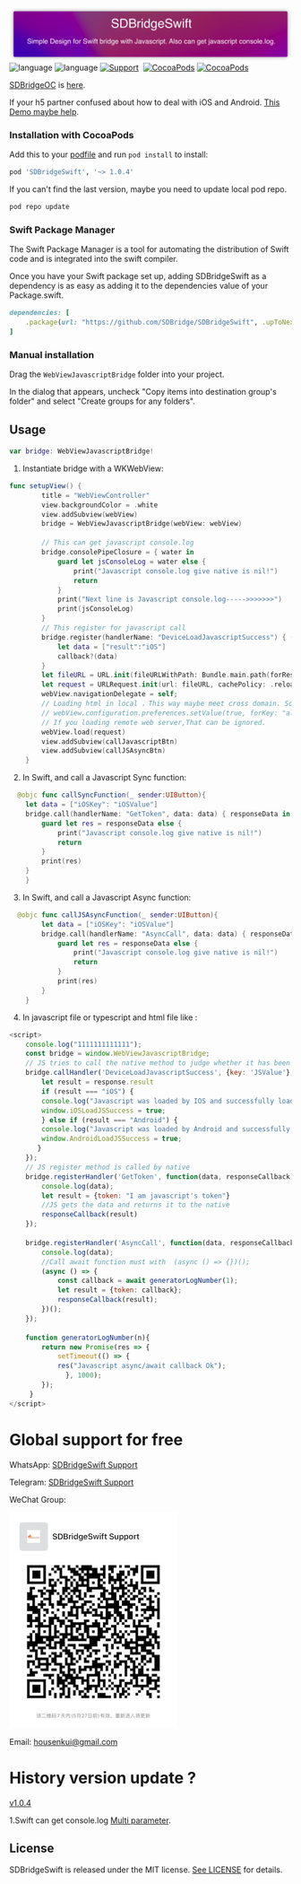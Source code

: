 ![](Resource/SDBridgeSwift.png)
![language](https://img.shields.io/badge/Language-Swift-green)
![language](https://img.shields.io/badge/support-Javascript/Async/Await-green)
[![Support](https://img.shields.io/badge/support-iOS%209%2B%20-FB7DEC.svg?style=flat)](https://www.apple.com/nl/ios/)&nbsp;
[![CocoaPods](https://img.shields.io/badge/pod-v1.0.4-green)](http://cocoapods.org/pods/SDBridgeSwift)
[![CocoaPods](https://img.shields.io/badge/support-SwiftPackageManagr-green)](https://www.swift.org/getting-started/#using-the-package-manager)

[SDBridgeOC](https://github.com/SDBridge/SDBridgeOC) is [here](https://github.com/SDBridge/SDBridgeOC).

If your h5 partner confused about how to deal with iOS and Android.
[This Demo maybe help](https://github.com/SDBridge/TypeScriptDemo).

### Installation with CocoaPods
Add this to your [podfile](https://guides.cocoapods.org/using/getting-started.html) and run `pod install` to install:

```ruby
pod 'SDBridgeSwift', '~> 1.0.4'
```
If you can't find the last version, maybe you need to update local pod repo.
```ruby
pod repo update
```

### Swift Package Manager
The Swift Package Manager is a tool for automating the distribution of Swift code and is integrated into the swift compiler.

Once you have your Swift package set up, adding SDBridgeSwift as a dependency is as easy as adding it to the dependencies value of your Package.swift.
```ruby
dependencies: [
    .package(url: "https://github.com/SDBridge/SDBridgeSwift", .upToNextMajor(from: "1.0.3"))
]
```

### Manual installation
Drag the `WebViewJavascriptBridge` folder into your project.

In the dialog that appears, uncheck "Copy items into destination group's folder" and select "Create groups for any folders".

Usage
-----

```Swift
var bridge: WebViewJavascriptBridge!
```
1) Instantiate bridge with a WKWebView:
```Swift
func setupView() {
        title = "WebViewController"
        view.backgroundColor = .white
        view.addSubview(webView)
        bridge = WebViewJavascriptBridge(webView: webView)
        
        // This can get javascript console.log
        bridge.consolePipeClosure = { water in
            guard let jsConsoleLog = water else {
                print("Javascript console.log give native is nil!")
                return
            }
            print("Next line is Javascript console.log----->>>>>>>")
            print(jsConsoleLog)
        }
        // This register for javascript call
        bridge.register(handlerName: "DeviceLoadJavascriptSuccess") { (parameters, callback) in
            let data = ["result":"iOS"]
            callback?(data)
        }
        let fileURL = URL.init(fileURLWithPath: Bundle.main.path(forResource: "Demo", ofType: "html")!)
        let request = URLRequest.init(url: fileURL, cachePolicy: .reloadIgnoringLocalCacheData, timeoutInterval: 15.0)
        webView.navigationDelegate = self;
        // Loading html in local ，This way maybe meet cross domain. So You should not forget to set
        // webView.configuration.preferences.setValue(true, forKey: "allowFileAccessFromFileURLs")
        // If you loading remote web server,That can be ignored.
        webView.load(request)
        view.addSubview(callJavascriptBtn)
        view.addSubview(callJSAsyncBtn)
    }
```

2)  In Swift, and call a Javascript Sync function:

```Swift
  @objc func callSyncFunction(_ sender:UIButton){
    let data = ["iOSKey": "iOSValue"]
    bridge.call(handlerName: "GetToken", data: data) { responseData in
        guard let res = responseData else {
            print("Javascript console.log give native is nil!")
            return
        }
        print(res)
    }
    }
```
3) In Swift, and call a Javascript Async function:
```Swift
  @objc func callJSAsyncFunction(_ sender:UIButton){
        let data = ["iOSKey": "iOSValue"]
        bridge.call(handlerName: "AsyncCall", data: data) { responseData in
            guard let res = responseData else {
                print("Javascript console.log give native is nil!")
                return
            }
            print(res)
        }
    }
```
4) In javascript file or typescript and html file like :
	
```javascript
<script>
    console.log("1111111111111");
    const bridge = window.WebViewJavascriptBridge;
    // JS tries to call the native method to judge whether it has been loaded successfully and let itself know whether its user is in android app or IOS app
    bridge.callHandler('DeviceLoadJavascriptSuccess', {key: 'JSValue'}, function(response) {
        let result = response.result
        if (result === "iOS") {
        console.log("Javascript was loaded by IOS and successfully loaded.");
        window.iOSLoadJSSuccess = true;
        } else if (result === "Android") {
        console.log("Javascript was loaded by Android and successfully loaded.");
        window.AndroidLoadJSSuccess = true;
       }
    });
    // JS register method is called by native
    bridge.registerHandler('GetToken', function(data, responseCallback) {
        console.log(data);
        let result = {token: "I am javascript's token"}
        //JS gets the data and returns it to the native
        responseCallback(result)
    });
    
    bridge.registerHandler('AsyncCall', function(data, responseCallback) {
        console.log(data);
        //Call await function must with  (async () => {})();
        (async () => {
            const callback = await generatorLogNumber(1);
            let result = {token: callback};
            responseCallback(result);
        })();
    });

    function generatorLogNumber(n){
        return new Promise(res => {
            setTimeout(() => {
            res("Javascript async/await callback Ok");
              }, 1000);
        });
     }
</script>
```
# Global support for free
WhatsApp:
[SDBridgeSwift Support](https://chat.whatsapp.com/JLecXc5AeUh1fnii5tTuT1)

Telegram:
[SDBridgeSwift Support](https://t.me/+5QQvIZRYwwcyYWRl)

WeChat Group:

![](Resource/SDBridgeSwiftSupport.JPG)

Email:
housenkui@gmail.com

# History version update ?
[v1.0.4](https://github.com/SDBridge/SDBridgeSwift)

1.Swift can get console.log [Multi parameter]().

## License

SDBridgeSwift is released under the MIT license. [See LICENSE](https://github.com/SDBridge/SDBridgeSwift/blob/main/LICENSE) for details.
